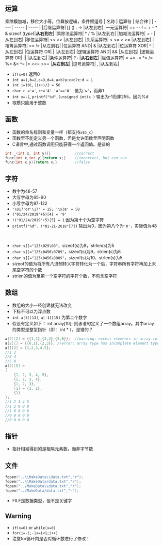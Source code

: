 ## 运算
乘除模加减，移位大小等，位算按逻辑，条件赋逗号
| 名称 | 运算符	| 结合律 |
| ---- | ----- | ----- |
|后缀运算符| []   ()   .   ->   |从左到右|
|一元运算符| ++ -- ! ~ + - * & sizeof (*type*)|**从右到左**|
|乘除法运算符| *    /    %	    |从左到右|
|加减法运算符| +    -	        |从左到右|
|移位运算符| <<    >>	        |从左到右|
|关系运算符| <  <=   >  >=      |从左到右|
|相等运算符| ==    !=	        |从左到右|
|位运算符 AND| &	            |从左到右|
|位运算符 XOR| ^	            |从左到右|
|位运算符 OR| &#124;	        |从左到右|
|逻辑运算符 AND| &&	            |从左到右|
|逻辑运算符 OR| &#124;&#124;	|从左到右|
|条件运算符| ? :	            |**从右到左**|
|赋值运算符| =  +=  -=  *=  /= %= &=  ^= &#124;= <<= >>=	|**从右到左**|
|逗号运算符| ,	                |从左到右|
- `if(x=0)` 返回0
- `int a=1,b=2,c=3,d=4`, `a<b?a:c<d?c:d = 1`
- `int i=101`, `(i++)/2 = 50`
- `char c ='w'`, `c+='A'-'a'=='W' ` 值为`'w'`，而非1
- `int x=-1`, `printf("%d",(unsigned int)x )` 输出为-1而非255，因为%d
- 取模只能用于整数



## 函数
- 函数的命名规则和变量一样（都支持`a$b_c`）
- 函数里不能定义另一个函数，但是允许函数里声明函数
- C语言中,通过函数调用只能获得一个返回值。是错的
```C
int _(int x, int y){}           //correct
func(int x,int y){return x;}    //incorrect, but can run
func(int x,y){return x;}        //false
```

## 字符
- 数字为48-57
- 大写字母为65-90
- 小写字母为97-122
- `'\017'or'\17' = 15; '\x3a' = 58`
- `("01/24/2019"+5)[4] = '9'`
- `!("01/24/2019"+5)[5] = 1` 因为第十个为空字符
- `printf("%d", !"01-21-2018"[7])` 输出为0，因为第八个为`'0'`，实际值为48
<br>

- `char s[]="123\029\08"`，sizeof(s)为8，strlen(s)为5
- `char s[]="123\0456\0789"`，sizeof(s)为9，strlen(s)为8
- `char s[]="123\0456\0889"`，sizeof(s)为10，strlen(s)为5
- sizeof的值为将所有八进制转义字符转化为一个后，字符串所有字符再加上末尾空字符的个数
- strlen的值为至第一个空字符的字符个数，不包含空字符


## 数组
- 数组的大小一经创建就无法改变
- 下标不可以为浮点数
- `int a[3][13]`, `a[-1][15]` 为第二个数字
- 假设有定义如下： int array[10]; 则该语句定义了一个数组array。其中array的类型是整型指针（即： int * ）。是错的？
```C
a[2][2] = {{1,2},{3,4},{5,6}};  //warning: excess elements in array initializer
a[2][] = {{0,1},{2,3}}; //error: array type has incomplete element type 'int[]'
a[][2] = {1,2,3,4,5};
//1 2
//3 4
//5 0
a[5][5] = 
{
    {1, 2, 3, 4, 5}, 
    {1, 2, 3, 4},
    {1, 2, 3},
    [1] = {1, 2},
    {1}
};
//1 2 3 4 5 
//1 2 0 0 0
//1 0 0 0 0
//0 0 0 0 0
//0 0 0 0 0
```



## 指针
- 指针相减得到的是相隔元素数，而非字节数



## 文件
```C
fopen("..\\MakeData\\data.txt","r");
fopen("..\\MakeData/data.txt","r");
fopen("../MakeData\\data.txt","r");
fopen("../MakeData/data.txt","r");
```
- FILE是数据类型，但不是关键字



## Warning
- `if(x=0)` or `while(x=0)`
- `for(i=-1;-1<=i<1;i++)`
- 注意for循环内是否对循环数进行了修改！


